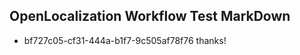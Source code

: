 ## OpenLocalization Workflow Test MarkDown
* bf727c05-cf31-444a-b1f7-9c505af78f76 thanks!

<!--HONumber=Sep16_HO1-->


